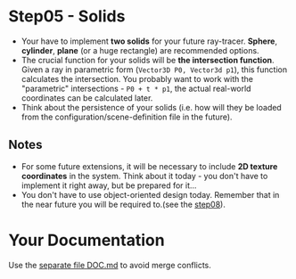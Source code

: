 # Step05 - Solids
* Your have to implement **two solids** for your future ray-tracer. **Sphere**,
  **cylinder**, **plane** (or a huge rectangle) are recommended options.
* The crucial function for your solids will be **the intersection
  function**. Given a ray in parametric form (`Vector3D P0, Vector3d p1`),
  this function calculates the intersection. You probably want to work
  with the "parametric" intersections - `P0 + t * p1`, the actual
  real-world coordinates can be calculated later.
* Think about the persistence of your solids (i.e. how will they be
  loaded from the configuration/scene-definition file in the future).

## Notes
* For some future extensions, it will be necessary to include
  **2D texture coordinates** in the system. Think about it today -
  you don't have to implement it right away, but be prepared for it...
* You don't have to use object-oriented design today.
  Remember that in the near future you will be required to.(see
  the [step08](../step08)).

# Your Documentation
Use the [separate file DOC.md](DOC.md) to avoid merge conflicts.
